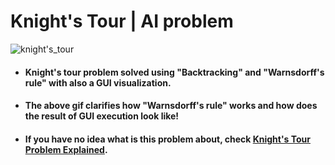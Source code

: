 # Knight's Tour | AI problem
![knight's_tour](https://user-images.githubusercontent.com/59287350/112816368-912be800-9096-11eb-9c1c-bca59f44a7e5.gif)
<ul>
  <li><h4> Knight's tour problem solved using "Backtracking" and "Warnsdorff's rule" with also a GUI visualization.</h4></li>
  <li><h4> The above gif clarifies how "Warnsdorff's rule" works and how does the result of GUI execution look like! </h4></li>
  <li><h4> If you have no idea what is this problem about, check <a href="https://en.wikipedia.org/wiki/Knight%27s_tour">Knight's Tour Problem Explained</a>.</h4></li>
</ul>
